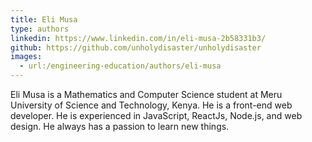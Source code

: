 ```yaml
---
title: Eli Musa
type: authors
linkedin: https://www.linkedin.com/in/eli-musa-2b58331b3/
github: https://github.com/unholydisaster/unholydisaster
images:
  - url:/engineering-education/authors/eli-musa
---
```

Eli Musa is a Mathematics and Computer Science student at Meru University of Science and Technology, Kenya. He is a front-end web developer. He is experienced in JavaScript, ReactJs, Node.js, and web design. He always has a passion to learn new things.